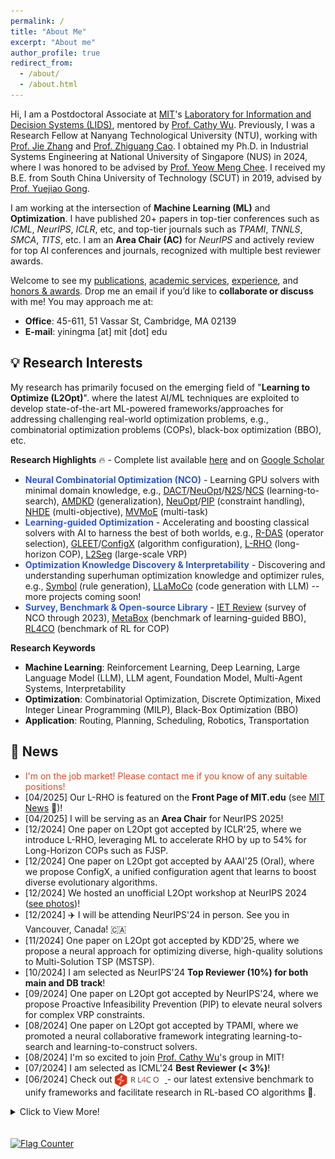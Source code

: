 ```yaml
---
permalink: /
title: "About Me"
excerpt: "About me"
author_profile: true
redirect_from: 
  - /about/
  - /about.html
---
```


Hi, I am a Postdoctoral Associate at [MIT](https://www.mit.edu/)'s [Laboratory for Information and Decision Systems (LIDS)](https://lids.mit.edu/), mentored by [Prof. Cathy Wu](http://www.wucathy.com/blog/). Previously, I was a Research Fellow at Nanyang Technological University (NTU), working with [Prof. Jie Zhang](https://personal.ntu.edu.sg/zhangj/) and [Prof. Zhiguang Cao](https://zhiguangcaosg.github.io/). I obtained my Ph.D. in Industrial Systems Engineering at National University of Singapore (NUS) in 2024, where I was honored to be advised by [Prof. Yeow Meng Chee](https://ymchee66.github.io/home/). I received my B.E. from South China University of Technology (SCUT) in 2019, advised by [Prof. Yuejiao Gong](https://scholar.google.com/citations?user=Mi0Zu3IAAAAJ&hl=en).

I am working at the intersection of **Machine Learning (ML)** and **Optimization**. I have published 20+ papers in top-tier conferences such as *ICML*, *NeurIPS*, *ICLR*, etc, and top-tier journals such as *TPAMI*, *TNNLS*, *SMCA*, *TITS*, etc. I am an **Area Chair (AC)** for *NeurIPS* and actively review for top AI conferences and journals, recognized with multiple best reviewer awards. 


Welcome to see my [publications](https://yining043.github.io/publications/), [academic services](https://yining043.github.io/service/), [experience](https://yining043.github.io/experience/), and [honors & awards](https://yining043.github.io/honors/). Drop me an email if you’d like to **collaborate or discuss** with me! You may approach me at:
* **Office**: 45-611, 51 Vassar St, Cambridge, MA 02139 
* **E-mail**: yiningma [at] mit [dot] edu

💡 Research Interests
-----
My research has primarily focused on the emerging field of "**Learning to Optimize (L2Opt)**". where the latest AI/ML techniques are exploited to develop state-of-the-art ML-powered frameworks/approaches for addressing challenging real-world optimization problems, e.g., combinatorial optimization problems (COPs), black-box optimization (BBO), etc. 
<!-- My research in L2Opt spans various ML perspectives, such as representation learning, foundation model development, efficient training/inference framework design, out-of-distribution generalization, multi-agent coordination, decision-making in dynamic environments, etc. -->

**Research Highlights** 🔥 - Complete list available [here](https://yining043.github.io/publications/) and on [Google Scholar](https://scholar.google.com/citations?user=4_VyBTsAAAAJ&hl=en)
- **<font color='#2d57d1'>Neural Combinatorial Optimization (NCO)</font>**  - Learning GPU solvers with minimal domain knowledge, e.g., [DACT](https://github.com/yining043/VRP-DACT)/[NeuOpt](https://github.com/yining043/NeuOpt)/[N2S](https://github.com/yining043/PDP-N2S)/[NCS](https://ieeexplore.ieee.org/document/10663917) (learning-to-search), [AMDKD](https://github.com/jieyibi/AMDKD) (generalization), [NeuOpt](https://github.com/yining043/NeuOpt)/[PIP](https://github.com/jieyibi/pip-constraint) (constraint handling), [NHDE](https://github.com/bill-cjb/NHDE) (multi-objective), [MVMoE](https://github.com/RoyalSkye/Routing-MVMoE) (multi-task) 
- **<font color='2d57d1'>Learning-guided Optimization</font>** - Accelerating and boosting classical solvers with AI to harness the best of both worlds, e.g., [R-DAS](https://ieeexplore.ieee.org/abstract/document/10496708) (operator selection), [GLEET](https://arxiv.org/abs/2404.08239)/[ConfigX](https://arxiv.org/abs/2412.07507) (algorithm configuration), [L-RHO](https://github.com/mit-wu-lab/l-rho) (long-horizon COP), [L2Seg](https://tristan2025.org/proceedings/TRISTAN2025_ExtendedAbstract_344.pdf) (large-scale VRP)
- **<font color='2d57d1'>Optimization Knowledge Discovery & Interpretability</font>** - Discovering and understanding superhuman optimization knowledge and optimizer rules, e.g., [Symbol](https://arxiv.org/abs/2402.02355) (rule generation), [LLaMoCo](https://arxiv.org/abs/2403.01131) (code generation with LLM) -- more projects coming soon!
- **<font color='2d57d1'>Survey, Benchmark & Open-source Library</font>** - [IET Review](https://ietresearch.onlinelibrary.wiley.com/doi/10.1049/cim2.12072) (survey of NCO through 2023), [MetaBox](https://github.com/MetaEvo/MetaBox) (benchmark of learning-guided BBO), [RL4CO](https://github.com/ai4co/rl4co) (benchmark of RL for COP)

**Research Keywords**
- **Machine Learning**: Reinforcement Learning, Deep Learning, Large Language Model (LLM), LLM agent, Foundation Model, Multi-Agent Systems, Interpretability
- **Optimization**: Combinatorial Optimization, Discrete Optimization, Mixed Integer Linear Programming (MILP), Black-Box Optimization (BBO)
- **Application**: Routing, Planning, Scheduling, Robotics, Transportation

🎉 News
-----
* <font color='e24721'>I'm on the job market! Please contact me if you know of any suitable positions!</font> 
* [04/2025] Our L-RHO is featured on the **Front Page of MIT.edu** (see [MIT News](https://news.mit.edu/2025/faster-way-solve-complex-planning-problems-0416) 🎊)!
* [04/2025] I will be serving as an **Area Chair** for NeurIPS 2025!
* [12/2024] One paper on L2Opt got accepted by ICLR'25, where we introduce L-RHO, leveraging ML to accelerate RHO by up to 54% for Long-Horizon COPs such as FJSP.
* [12/2024] One paper on L2Opt got accepted by AAAI'25 (Oral), where we propose ConfigX, a unified configuration agent that learns to boost diverse evolutionary algorithms.
* [12/2024] We hosted an unofficial L2Opt workshop at NeurIPS 2024 ([see photos](https://www.linkedin.com/posts/yiningma_neurips2024-activity-7275701162157207552-jDEb?utm_source=share&utm_medium=member_ios))!
* [12/2024] ✈️ I will be attending NeurIPS'24 in person. See you in Vancouver, Canada! 🇨🇦
* [11/2024] One paper on L2Opt got accepted by KDD'25, where we propose a neural approach for optimizing diverse, high-quality solutions to Multi-Solution TSP (MSTSP).
* [10/2024] I am selected as NeurIPS'24 **Top Reviewer (10%) for both main and DB track**! 
* [09/2024] One paper on L2Opt got accepted by NeurIPS'24, where we propose Proactive Infeasibility Prevention (PIP) to elevate neural solvers for complex VRP constraints.
* [08/2024] One paper on L2Opt got accepted by TPAMI, where we promoted a neural collaborative  framework integrating learning-to-search and learning-to-construct solvers.
* [08/2024] I'm so excited to join [Prof. Cathy Wu](http://www.wucathy.com/blog/)'s group in MIT!
* [07/2024] I am selected as ICML'24 **Best Reviewer (< 3%)**!
* [06/2024] Check out <a href="https://arxiv.org/abs/2306.17100" target="_blank">
    <img src="https://raw.githubusercontent.com/ai4co/assets/main/svg/rl4co_animated_full.svg" alt="RL4CO" style="width: 80px; height: auto; vertical-align: middle;">
</a> - our latest extensive benchmark to unify frameworks and facilitate research in RL-based CO algorithms 🚀.
<details>
<summary> Click to View More! </summary>
<ul>
<li> [05/2024] One paper on L2Opt got accepted by KDD'24, where we propose a hierarchical neural solver for realistic TSPs under real-world customer distributions. </li>
<li> [05/2024] One paper on L2Opt got accepted by ICML'24, where we introduce MVMoE, a step towards multi-task domain foundation models for VRPs based on mixture of experts. </li>
<li> [05/2024] Promoted to the Research Fellow in NTU. </li>
<li> [03/2024] One paper on MARL got accepted by TNNLS, where we introduce DOMAC for opponent modelling in multi-agent systems using only local information. </li>
<li> [03/2024] One paper on L2Opt got accepted by SMCA, where we introduce RL-DAS for dynamic algorithm selection based on deep reinforcement learning. </li>
<li> [02/2024] Gave a talk at MIT, hosted by <a href="http://www.wucathy.com/blog/">Prof. Cathy Wu</a>. </li>
<li> [02/2024] Successfully defended my PhD thesis at NUS 🎓! </li>
</ul>
</details>
<br/>
<br>
<a href="https://info.flagcounter.com/kHt2"><img src="https://s01.flagcounter.com/count2/kHt2/bg_FFFFFF/txt_000000/border_CCCCCC/columns_2/maxflags_10/viewers_0/labels_0/pageviews_0/flags_0/percent_0/" alt="Flag Counter" border="0"></a>
